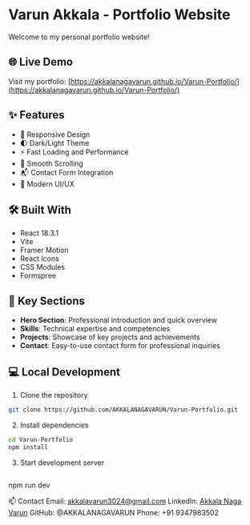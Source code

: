 # Varun Akkala - Portfolio Website

Welcome to my personal portfolio website!

## 🌐 Live Demo
Visit my portfolio: [https://akkalanagavarun.github.io/Varun-Portfolio/](https://akkalanagavarun.github.io/Varun-Portfolio/)

## ✨ Features

- 📱 Responsive Design
- 🌓 Dark/Light Theme
- ⚡ Fast Loading and Performance
- 🎯 Smooth Scrolling
- 📬 Contact Form Integration
- 🎨 Modern UI/UX

## 🛠️ Built With

- React 18.3.1
- Vite
- Framer Motion
- React Icons
- CSS Modules
- Formspree

## 🎯 Key Sections

- **Hero Section**: Professional introduction and quick overview
- **Skills**: Technical expertise and competencies
- **Projects**: Showcase of key projects and achievements
- **Contact**: Easy-to-use contact form for professional inquiries

## 💻 Local Development

1. Clone the repository
```bash
git clone https://github.com/AKKALANAGAVARUN/Varun-Portfolio.git
```

2. Install dependencies
```bash
cd Varun-Portfolio
npm install
```

3. Start development server
```bash
```
npm run dev

📫 Contact
Email: akkalavarun3024@gmail.com
LinkedIn: [Akkala Naga Varun](https://www.linkedin.com/in/akkala-naga-varun-b672a3202/)
GitHub: @AKKALANAGAVARUN
Phone: +91 9347983502
